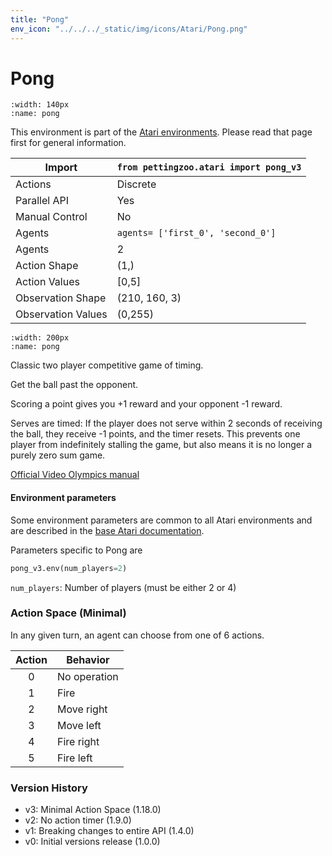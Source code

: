 ```yaml
---
title: "Pong"
env_icon: "../../../_static/img/icons/Atari/Pong.png"
---
```


# Pong

```{figure} atari_pong.gif 
:width: 140px
:name: pong
```

This environment is part of the <a href='..'>Atari environments</a>. Please read that page first for general information.

| Import               | `from pettingzoo.atari import pong_v3` |
|----------------------|----------------------------------------|
| Actions              | Discrete                               |
| Parallel API         | Yes                                    |
| Manual Control       | No                                     |
| Agents               | `agents= ['first_0', 'second_0']`      |
| Agents               | 2                                      |
| Action Shape         | (1,)                                   |
| Action Values        | [0,5]                                  |
| Observation Shape    | (210, 160, 3)                          |
| Observation Values   | (0,255)                                |

```{figure} ../../_static/img/aec/atari_pong_aec.svg
:width: 200px
:name: pong
```

Classic two player competitive game of timing.

Get the ball past the opponent.

Scoring a point gives you +1 reward and your opponent -1 reward.

Serves are timed: If the player does not serve within 2 seconds of receiving the ball, they receive -1 points, and the timer resets. This prevents one player from indefinitely stalling the game, but also means it is no longer a purely zero sum game.

[Official Video Olympics manual](https://atariage.com/manual_html_page.php?SoftwareLabelID=587)

#### Environment parameters

Some environment parameters are common to all Atari environments and are described in the [base Atari documentation](../atari).

Parameters specific to Pong are

``` python
pong_v3.env(num_players=2)
```

`num_players`:  Number of players (must be either 2 or 4)

### Action Space (Minimal)

In any given turn, an agent can choose from one of 6 actions. 

| Action    | Behavior  |
|:---------:|-----------|
| 0         | No operation |
| 1         | Fire |
| 2         | Move right |
| 3         | Move left |
| 4         | Fire right |
| 5         | Fire left |

### Version History

* v3: Minimal Action Space (1.18.0)
* v2: No action timer (1.9.0)
* v1: Breaking changes to entire API (1.4.0)
* v0: Initial versions release (1.0.0)

